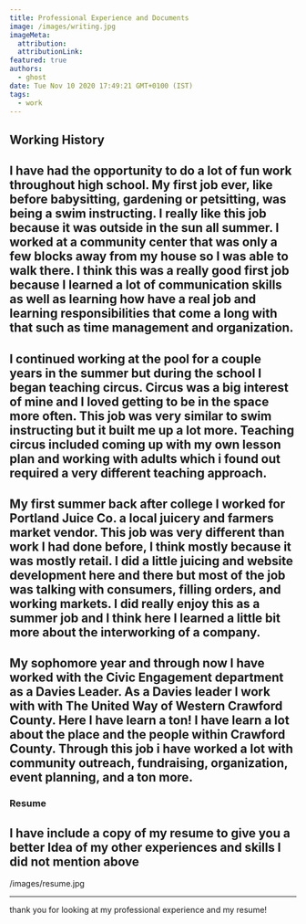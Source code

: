 ```yaml
---
title: Professional Experience and Documents
image: /images/writing.jpg
imageMeta:
  attribution:
  attributionLink:
featured: true
authors:
  - ghost
date: Tue Nov 10 2020 17:49:21 GMT+0100 (IST)
tags:
  - work
---
```

## Working History

I have had the opportunity to do a lot of fun work throughout high school. My first job ever, like before babysitting, gardening or petsitting, was being a swim instructing. I really like this job because it was outside in the sun all summer. I worked at a community center that was only a few blocks away from my house so I was able to walk there. I think this was a really good first job because I learned a lot of communication skills as well as learning how have a real job and learning responsibilities that come a long with that such as time management and organization.
---
I continued working at the pool for a couple years in the summer but during the school I began teaching circus. Circus was a big interest of mine and I loved getting to be in the space more often. This job was very similar to swim instructing but it built me up a lot more. Teaching circus included coming up with my own lesson plan and working with adults which i found out required a very different teaching approach.
---
My first summer back after college I worked for Portland Juice Co. a local juicery and farmers market vendor. This job was very different than work I had done before, I think mostly because it was mostly retail. I did a little juicing and website development here and there but most of the job was talking with consumers, filling orders, and working markets. I did really enjoy this as a summer job and I think here I learned a little bit more about the interworking of a company.
---
My sophomore year and through now I have worked with the Civic Engagement department as a Davies Leader. As a Davies leader I work with with The United Way of Western Crawford County. Here I have learn a ton! I have learn a lot about the place and the people within Crawford County. Through this job i have worked a lot with community outreach, fundraising, organization, event planning, and a ton more.
---

### Resume

I have include a copy of my resume to give you a better Idea of my other experiences and skills I did not mention above
 ---

/images/resume.jpg

---

thank you for looking at my professional experience and my resume!
